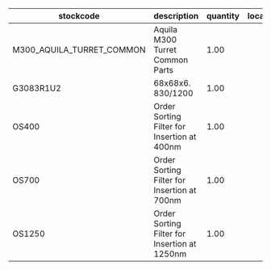 |stockcode|description|quantity|location|
|---------|-----------|--------|--------|
|M300_AQUILA_TURRET_COMMON|Aquila M300 Turret Common Parts|1.00||
|G3083R1U2|68x68x6. 830/1200|1.00||
|OS400|Order Sorting Filter for Insertion at 400nm|1.00||
|OS700|Order Sorting Filter for Insertion at 700nm|1.00||
|OS1250|Order Sorting Filter for Insertion at 1250nm|1.00||
